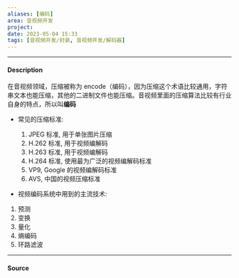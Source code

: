 ```yaml
---
aliases: [编码]
area: 音视频开发
project: 
date: 2023-05-04 15:33
tags: [音视频开发/封装, 音视频开发/解码器]
---
```

---
#### Description
在音视频领域，压缩被称为 encode（编码），因为压缩这个术语比较通用，字符串文本也能压缩，其他的二进制文件也能压缩。音视频里面的压缩算法比较有行业自身的特点，所以叫**编码**

- 常见的压缩标准: 
    1. JPEG 标准, 用于单张图片压缩
    2. H.262 标准, 用于视频编解码
    3. H.263 标准, 用于视频编解码
    4. H.264 标准, 使用最为广泛的视频编解码标准
    5. VP9, Google 的视频编解码标准
    6. AVS, 中国的视频压缩标准

- 视频编码系统中用到的主流技术: 
1. 预测
2. 变换
3. 量化
4. 熵编码
5. 环路滤波

---
#### Source

